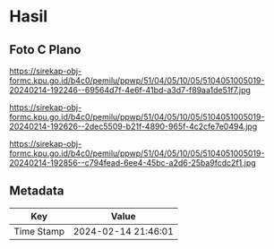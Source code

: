 # Hasil

## Foto C Plano

https://sirekap-obj-formc.kpu.go.id/b4c0/pemilu/ppwp/51/04/05/10/05/5104051005019-20240214-192246--69564d7f-4e6f-41bd-a3d7-f89aa1de51f7.jpg

https://sirekap-obj-formc.kpu.go.id/b4c0/pemilu/ppwp/51/04/05/10/05/5104051005019-20240214-192626--2dec5509-b21f-4890-965f-4c2cfe7e0494.jpg

https://sirekap-obj-formc.kpu.go.id/b4c0/pemilu/ppwp/51/04/05/10/05/5104051005019-20240214-192856--c794fead-6ee4-45bc-a2d6-25ba9fcdc2f1.jpg


## Metadata

| Key        | Value               |
| ---------- | ------------------- |
| Time Stamp | 2024-02-14 21:46:01 |



